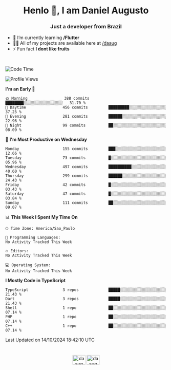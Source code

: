 <h1 align="center">Henlo 👋, I am Daniel Augusto</h1>
<h3 align="center">Just a developer from Brazil</h3>

- 🌱 I’m currently learning **/Flutter**
- 👨‍💻 All of my projects are available here at [/daaug](https://github.com/daaug)
- ⚡ Fun fact **I dont like fruits** 
<h1></h1>

<!--START_SECTION:waka-->
![Code Time](http://img.shields.io/badge/Code%20Time-37%20hrs%2017%20mins-blue)

![Profile Views](http://img.shields.io/badge/Profile%20Views-0-blue)

**I'm an Early 🐤** 

```text
🌞 Morning                388 commits         ████████░░░░░░░░░░░░░░░░░   31.70 % 
🌆 Daytime                456 commits         █████████░░░░░░░░░░░░░░░░   37.25 % 
🌃 Evening                281 commits         ██████░░░░░░░░░░░░░░░░░░░   22.96 % 
🌙 Night                  99 commits          ██░░░░░░░░░░░░░░░░░░░░░░░   08.09 % 
```
📅 **I'm Most Productive on Wednesday** 

```text
Monday                   155 commits         ███░░░░░░░░░░░░░░░░░░░░░░   12.66 % 
Tuesday                  73 commits          █░░░░░░░░░░░░░░░░░░░░░░░░   05.96 % 
Wednesday                497 commits         ██████████░░░░░░░░░░░░░░░   40.60 % 
Thursday                 299 commits         ██████░░░░░░░░░░░░░░░░░░░   24.43 % 
Friday                   42 commits          █░░░░░░░░░░░░░░░░░░░░░░░░   03.43 % 
Saturday                 47 commits          █░░░░░░░░░░░░░░░░░░░░░░░░   03.84 % 
Sunday                   111 commits         ██░░░░░░░░░░░░░░░░░░░░░░░   09.07 % 
```


📊 **This Week I Spent My Time On** 

```text
🕑︎ Time Zone: America/Sao_Paulo

💬 Programming Languages: 
No Activity Tracked This Week

🔥 Editors: 
No Activity Tracked This Week

💻 Operating System: 
No Activity Tracked This Week
```

**I Mostly Code in TypeScript** 

```text
TypeScript               3 repos             █████░░░░░░░░░░░░░░░░░░░░   21.43 % 
Dart                     3 repos             █████░░░░░░░░░░░░░░░░░░░░   21.43 % 
Shell                    1 repo              ██░░░░░░░░░░░░░░░░░░░░░░░   07.14 % 
PHP                      1 repo              ██░░░░░░░░░░░░░░░░░░░░░░░   07.14 % 
C++                      1 repo              ██░░░░░░░░░░░░░░░░░░░░░░░   07.14 % 
```




 Last Updated on 14/10/2024 18:42:10 UTC
<!--END_SECTION:waka-->

<h1></h1>
<p align="center">
<a href="https://linkedin.com/in/daaug" target="blank"><img align="center" src="https://raw.githubusercontent.com/rahuldkjain/github-profile-readme-generator/master/src/images/icons/Social/linked-in-alt.svg" alt="daaug" height="30" width="40" /></a> 
<a href="https://www.hackerrank.com/daaug" target="blank"><img align="center" src="https://raw.githubusercontent.com/rahuldkjain/github-profile-readme-generator/master/src/images/icons/Social/hackerrank.svg" alt="daaug" height="30" width="40" /></a>
</p>
